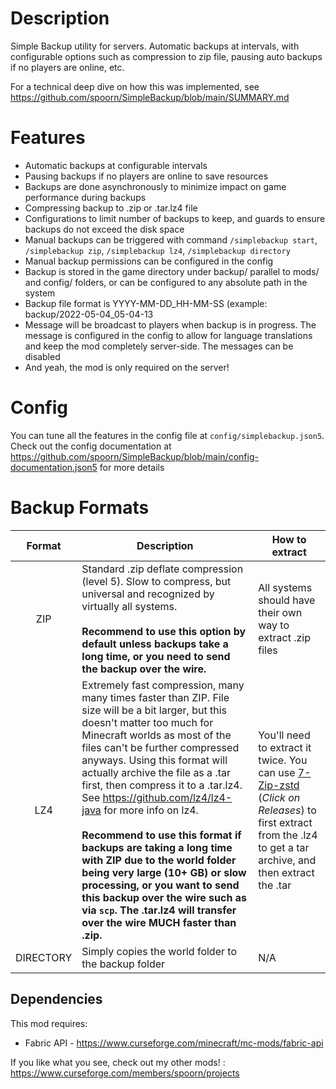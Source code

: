 # Description
Simple Backup utility for servers.  Automatic backups at intervals, with configurable options such as compression to zip file, pausing auto backups if no players are online, etc.

For a technical deep dive on how this was implemented, see https://github.com/spoorn/SimpleBackup/blob/main/SUMMARY.md

# Features
- Automatic backups at configurable intervals
- Pausing backups if no players are online to save resources
- Backups are done asynchronously to minimize impact on game performance during backups
- Compressing backup to .zip or .tar.lz4 file
- Configurations to limit number of backups to keep, and guards to ensure backups do not exceed the disk space
- Manual backups can be triggered with command `/simplebackup start`, `/simplebackup zip`, `/simplebackup lz4`, `/simplebackup directory`
- Manual backup permissions can be configured in the config
- Backup is stored in the game directory under backup/ parallel to mods/ and config/ folders, or can be configured to any absolute path in the system
- Backup file format is YYYY-MM-DD_HH-MM-SS (example: backup/2022-05-04_05-04-13
- Message will be broadcast to players when backup is in progress.  The message is configured in the config to allow for language translations and keep the mod completely server-side.  The messages can be disabled
- And yeah, the mod is only required on the server!

# Config
You can tune all the features in the config file at `config/simplebackup.json5`. Check out the config documentation at https://github.com/spoorn/SimpleBackup/blob/main/config-documentation.json5 for more details

# Backup Formats

| Format | Description | How to extract |
| :---: | ----------- | --- |
| ZIP | Standard .zip deflate compression (level 5).  Slow to compress, but universal and recognized by virtually all systems.<br /><br />__Recommend to use this option by default unless backups take a long time, or you need to send the backup over the wire.__ | All systems should have their own way to extract .zip files |
| LZ4 | Extremely fast compression, many many times faster than ZIP.  File size will be a bit larger, but this doesn't matter too much for Minecraft worlds as most of the files can't be further compressed anyways.  Using this format will actually archive the file as a .tar first, then compress it to a .tar.lz4.  See https://github.com/lz4/lz4-java for more info on lz4.<br /><br />__Recommend to use this format if backups are taking a long time with ZIP due to the world folder being very large (10+ GB) or slow processing, or you want to send this backup over the wire such as via `scp`.  The .tar.lz4 will transfer over the wire MUCH faster than .zip.__ | You'll need to extract it twice.  You can use [7-Zip-zstd](https://github.com/mcmilk/7-Zip-zstd) (_Click on Releases_) to first extract from the .lz4 to get a tar archive, and then extract the .tar |
| DIRECTORY | Simply copies the world folder to the backup folder | N/A |

## Dependencies
This mod requires:
- Fabric API - https://www.curseforge.com/minecraft/mc-mods/fabric-api 
 
If you like what you see, check out my other mods! :  https://www.curseforge.com/members/spoorn/projects
